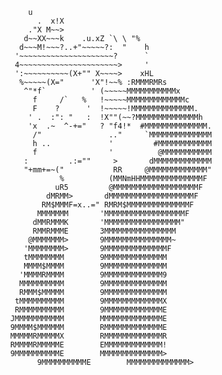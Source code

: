               u                                 
                .  x!X                                 
              ."X M~~>                                 
             d~~XX~~~k    .u.xZ `\ \ "%                
            d~~~M!~~~?..+"~~~~~?:  "    h              
           '~~~~~~~~~~~~~~~~~~~~~?      `              
           4~~~~~~~~~~~~~~~~~~~~~~>     '              
           ':~~~~~~~~~~(X+"" X~~~~>    xHL             
            %~~~~~(X="      'X"!~~% :RMMMRMRs          
             ^"*f`          ' (~~~~~MMMMMMMMMMMx       
               f     /`   %   !~~~~~MMMMMMMMMMMMMc     
               F    ?      '  !~~~~~!MMMMMMMMMMMMMM.   
              ' .  :": "   :  !X""(~~?MMMMMMMMMMMMMMh  
              'x  .~  ^-+="   ? "f4!*  #MMMMMMMMMMMMMM.
               /"               .."     `MMMMMMMMMMMMMM
               h ..             '         #MMMMMMMMMMMM
               f                '          @MMMMMMMMMMM
             :         .:=""     >       dMMMMMMMMMMMMM
             "+mm+=~("           RR     @MMMMMMMMMMMMM"
                     %          (MMNmHHMMMMMMMMMMMMMMF 
                    uR5         @MMMMMMMMMMMMMMMMMMMF  
                  dMRMM>       dMMMMMMMMMMMMMMMMMMMF   
                 RM$MMMF=x..=" RMRM$MMMMMMMMMMMMMMF    
                MMMMMMM       'MMMMMMMMMMMMMMMMMMF     
               dMMRMMMK       'MMMMMMMMMMMMMMMMM"      
               RMMRMMME       3MMMMMMMMMMMMMMMM        
              @MMMMMMM>       9MMMMMMMMMMMMMMM~        
             'MMMMMMMM>       9MMMMMMMMMMMMMMF         
             tMMMMMMMM        9MMMMMMMMMMMMMM          
             MMMM$MMMM        9MMMMMMMMMMMMMM          
            'MMMMRMMMM        9MMMMMMMMMMMMM9          
            MMMMMMMMMM        9MMMMMMMMMMMMMM          
            RMMM$MMMMM        9MMMMMMMMMMMMMM          
           tMMMMMMMMMM        9MMMMMMMMMMMMMX          
           RMMMMMMMMMM        9MMMMMMMMMMMMME          
          JMMMMMMMMMMM        MMMMMMMMMMMMMME          
          9MMMM$MMMMMM        RMMMMMMMMMMMMME          
          MMMMMRMMMMMX        RMMMMMMMMMMMMMR          
          RMMMMRMMMMME        EMMMMMMMMMMMMM!          
          9MMMMMMMMMME        MMMMMMMMMMMMMM>
                9MMMMMMMMMME        MMMMMMMMMMMMMM>
